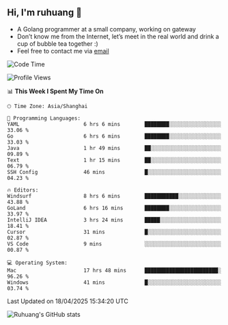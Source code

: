 ## Hi, I'm ruhuang 👋

- A Golang programmer at a small company, working on gateway
- Don’t know me from the Internet, let’s meet in the real world and drink a cup of bubble tea together :)
- Feel free to contact me via [email](mailto:ruhuang2001@gmail.com)
<!--START_SECTION:waka-->
![Code Time](http://img.shields.io/badge/Code%20Time-457%20hrs-blue)

![Profile Views](http://img.shields.io/badge/Profile%20Views-1-blue)

📊 **This Week I Spent My Time On** 

```text
🕑︎ Time Zone: Asia/Shanghai

💬 Programming Languages: 
YAML                     6 hrs 6 mins        ████████░░░░░░░░░░░░░░░░░   33.06 % 
Go                       6 hrs 6 mins        ████████░░░░░░░░░░░░░░░░░   33.03 % 
Java                     1 hr 49 mins        ██░░░░░░░░░░░░░░░░░░░░░░░   09.89 % 
Text                     1 hr 15 mins        ██░░░░░░░░░░░░░░░░░░░░░░░   06.79 % 
SSH Config               46 mins             █░░░░░░░░░░░░░░░░░░░░░░░░   04.23 % 

🔥 Editors: 
Windsurf                 8 hrs 6 mins        ███████████░░░░░░░░░░░░░░   43.88 % 
GoLand                   6 hrs 16 mins       ████████░░░░░░░░░░░░░░░░░   33.97 % 
IntelliJ IDEA            3 hrs 24 mins       █████░░░░░░░░░░░░░░░░░░░░   18.41 % 
Cursor                   31 mins             █░░░░░░░░░░░░░░░░░░░░░░░░   02.87 % 
VS Code                  9 mins              ░░░░░░░░░░░░░░░░░░░░░░░░░   00.87 % 

💻 Operating System: 
Mac                      17 hrs 48 mins      ████████████████████████░   96.26 % 
Windows                  41 mins             █░░░░░░░░░░░░░░░░░░░░░░░░   03.74 % 
```


 Last Updated on 18/04/2025 15:34:20 UTC
<!--END_SECTION:waka-->

![Ruhuang's GitHub stats](https://github-readme-stats.vercel.app/api?username=ruhuang2001&count_private=true&hide_title=true&show_icons=true&theme=vue)

